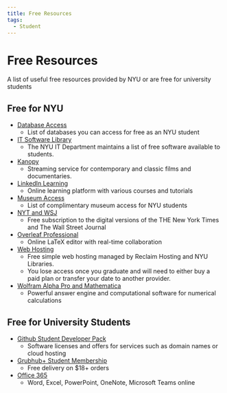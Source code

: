 ```yaml
---
title: Free Resources
tags:
  - Student
---
```


# Free Resources

A list of useful free resources provided by NYU or are free for university students

## Free for NYU

- [Database Access](https://guides.nyu.edu/az.php)
  - List of databases you can access for free as an NYU student
- [IT Software Library](https://www.nyu.edu/life/information-technology/computing-support/software/software.html)
  - The NYU IT Department maintains a list of free software available to students.
- [Kanopy](https://guides.nyu.edu/video-streaming/kanopy)
  - Streaming service for contemporary and classic films and documentaries.
- [LinkedIn Learning](https://www.nyu.edu/life/information-technology/teaching-and-learning-services/instructional-tools/linkedin-learning.html)
  - Online learning platform with various courses and tutorials
- [Museum Access](https://www.nyu.edu/life/arts-culture-and-entertainment/free-museum-access.html)
  - List of complimentary museum access for NYU students
- [NYT and WSJ](https://guides.nyu.edu/blog/NYU-Libraries-Launches-Free-Access-to-New-York-Times-and-Wall-Street-Journal)
  - Free subscription to the digital versions of the THE New York Times and The Wall Street Journal
- [Overleaf Professional](https://www.nyu.edu/life/information-technology/computing-support/software/software/overleaf.html)
  - Online LaTeX editor with real-time collaboration
- [Web Hosting](https://hosting.nyu.edu/)
  - Free simple web hosting managed by Reclaim Hosting and NYU Libraries.
  - You lose access once you graduate and will need to either buy a paid plan or transfer your date to another provider.
- [Wolfram Alpha Pro and Mathematica](https://www.nyu.edu/life/information-technology/computing-support/software/software/mathematica.html)
  - Powerful answer engine and computational software for numerical calculations

## Free for University Students

- [Github Student Developer Pack](https://education.github.com/pack)
  - Software licenses and offers for services such as domain names or cloud hosting
- [Grubhub+ Student Membership](https://old.reddit.com/r/nyu/comments/jdnu14/enjoy_everything_nyu_offers_its_students_for_free/)
  - Free delivery on $18+ orders
- [Office 365](https://www.microsoft.com/en-us/education/products/office)
  - Word, Excel, PowerPoint, OneNote, Microsoft Teams online
